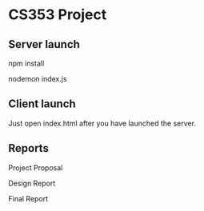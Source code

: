 # CS353 Project

## Server launch

npm install

nodemon index.js

## Client launch

Just open index.html after you have launched the server.

## Reports

Project Proposal

Design Report

Final Report
